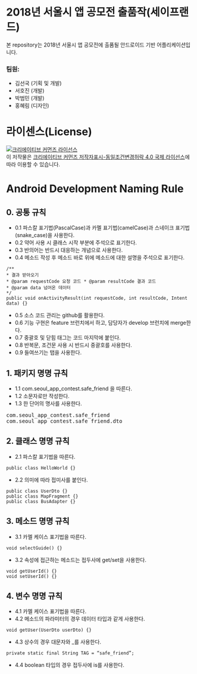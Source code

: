 # 2018년 서울시 앱 공모전 출품작(세이프랜드)

본 repository는 2018년 서울시 앱 공모전에 출품될 안드로이드 기반 어플리케이션입니다.

### 팀원:
- 김선국 (기획 및 개발)
- 서호진 (개발)
- 박범민 (개발)
- 홍혜림 (디자인)

# 라이센스(License)
<a rel="license" href="http://creativecommons.org/licenses/by-sa/4.0/" target="_blank"><img alt="크리에이티브 커먼즈 라이선스" style="border-width:0" src="https://i.creativecommons.org/l/by-sa/4.0/88x31.png" /></a><br />이 저작물은 <a rel="license" href="http://creativecommons.org/licenses/by-sa/4.0/" target="_blank">크리에이티브 커먼즈 저작자표시-동일조건변경허락 4.0 국제 라이선스</a>에 따라 이용할 수 있습니다.

# Android Development Naming Rule
## 0. 공통 규칙
- 0.1 파스칼 표기법(PascalCase)과 카멜 표기법(camelCase)과 스네이크 표기법(snake_case)을 사용한다.
- 0.2 약어 사용 시 클래스 시작 부분에 주석으로 표기한다.
- 0.3 반의어는 반드시 대응하는 개념으로 사용한다.
- 0.4 메소드 작성 후 메소드 바로 위에 메소드에 대한 설명을 주석으로 표기한다.
<pre><code>/**
* 결과 받아오기
* @param requestCode 요청 코드 * @param resultCode 결과 코드
* @param data 넘어온 데이터
*/
public void onActivityResult(int requestCode, int resultCode, Intent data) {} 
</code></pre>
- 0.5 소스 코드 관리는 github를 활용한다.
- 0.6 기능 구현은 feature 브런치에서 하고, 담당자가 develop 브런치에 merge한다.
- 0.7 중괄호 및 닫힘 태그는 코드 마지막에 붙인다.
- 0.8 반복문, 조건문 사용 시 반드시 중괄호를 사용한다.
- 0.9 들여쓰기는 탭을 사용한다.

## 1. 패키지 명명 규칙
- 1.1 com.seoul_app_contest.safe_friend 을 따른다.
- 1.2 소문자로만 작성한다.
- 1.3 한 단어의 명사를 사용한다.
<pre>com.seoul_app_contest.safe_friend
com.seoul_app_contest.safe_friend.dto
</pre>

## 2. 클래스 명명 규칙
- 2.1 파스칼 표기법을 따른다.
<pre><code>public class HelloWorld {}</code></pre>
- 2.2 의미에 따라 접미사를 붙인다.
<pre><code>public class UserDto {}
public class MapFragment {}
public class BusAdapter {}</code></pre>
    
## 3. 메소드 명명 규칙
- 3.1 카멜 케이스 표기법을 따른다.
<pre><code>void selectGuide() {}</code></pre>
- 3.2 속성에 접근하는 메소드는 접두사에 get/set을 사용한다.
<pre><code>void getUserId() {}
void setUserId() {}</code></pre>

## 4. 변수 명명 규칙
- 4.1 카멜 케이스 표기법을 따른다.
- 4.2 메소드의 파라미터의 경우 데이터 타입과 같게 사용한다.
<pre><code>void getUser(UserDto userDto) {}</code></pre>
- 4.3 상수의 경우 대문자와 _를 사용한다.
<pre><code>private static final String TAG = “safe_friend”;</code></pre>
- 4.4 boolean 타입의 경우 접두사에 is를 사용한다.
